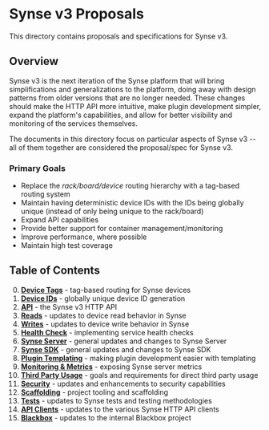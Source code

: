 # Synse v3 Proposals
This directory contains proposals and specifications for Synse v3. 

## Overview
Synse v3 is the next iteration of the Synse platform that will bring simplifications
and generalizations to the platform, doing away with design patterns from older versions
that are no longer needed. These changes should make the HTTP API more intuitive, make
plugin development simpler, expand the platform's capabilities, and allow for better
visibility and monitoring of the services themselves.

The documents in this directory focus on particular aspects of Synse v3 -- all of
them together are considered the proposal/spec for Synse v3.

### Primary Goals
- Replace the *rack/board/device* routing hierarchy with a tag-based routing system
- Maintain having deterministic device IDs with the IDs being globally unique (instead of only
  being unique to the rack/board)
- Expand API capabilities
- Provide better support for container management/monitoring
- Improve performance, where possible
- Maintain high test coverage

## Table of Contents
0. **[Device Tags](tags.md)** - tag-based routing for Synse devices
0. **[Device IDs](ids.md)** - globally unique device ID generation
0. **[API](api.md)** - the Synse v3 HTTP API
0. **[Reads](reads.md)** - updates to device read behavior in Synse
0. **[Writes](writes.md)** - updates to device write behavior in Synse
0. **[Health Check](health.md)** - implementing service health checks
0. **[Synse Server](server.md)** - general updates and changes to Synse Server 
0. **[Synse SDK](sdk.md)** - general updates and changes to Synse SDK 
0. **[Plugin Templating](plugin-templating.md)** - making plugin development easier with templating 
0. **[Monitoring & Metrics](monitoring.md)** - exposing Synse server metrics
0. **[Third Party Usage](third-party.md)** - goals and requirements for direct third party usage
0. **[Security](security.md)** - updates and enhancements to security capabilities
0. **[Scaffolding](scaffolding.md)** - project tooling and scaffolding
0. **[Tests](tests.md)** - updates to Synse tests and testing methodologies
0. **[API Clients](api-clients.md)** - updates to the various Synse HTTP API clients
0. **[Blackbox](blackbox.md)** - updates to the internal Blackbox project